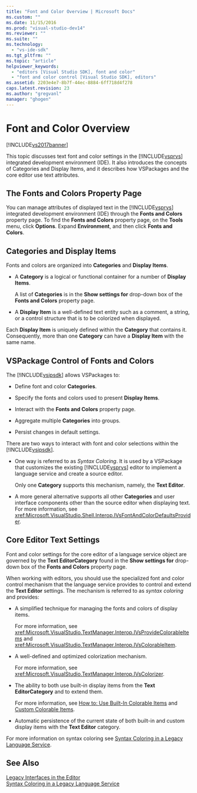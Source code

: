 ```yaml
---
title: "Font and Color Overview | Microsoft Docs"
ms.custom: ""
ms.date: 11/15/2016
ms.prod: "visual-studio-dev14"
ms.reviewer: ""
ms.suite: ""
ms.technology: 
  - "vs-ide-sdk"
ms.tgt_pltfrm: ""
ms.topic: "article"
helpviewer_keywords: 
  - "editors [Visual Studio SDK], font and color"
  - "font and color control [Visual Studio SDK], editors"
ms.assetid: 2203e4e7-8b7f-44ec-8884-6ff718d4f278
caps.latest.revision: 23
ms.author: "gregvanl"
manager: "ghogen"
---
```

# Font and Color Overview
[!INCLUDE[vs2017banner](../includes/vs2017banner.md)]

This topic discusses text font and color settings in the [!INCLUDE[vsprvs](../includes/vsprvs-md.md)] integrated development environment (IDE). It also introduces the concepts of Categories and Display Items, and it describes how VSPackages and the core editor use text attributes.  
  
## The Fonts and Colors Property Page  
 You can manage attributes of displayed text in the [!INCLUDE[vsprvs](../includes/vsprvs-md.md)] integrated development environment (IDE) through the **Fonts and Colors** property page. To find the **Fonts and Colors** property page, on the **Tools** menu, click **Options**. Expand **Environment**, and then click **Fonts and Colors**.  
  
## Categories and Display Items  
 Fonts and colors are organized into **Categories** and **Display Items**.  
  
-   A **Category** is a logical or functional container for a number of **Display Items**.  
  
     A list of **Categories** is in the **Show settings for** drop-down box of the **Fonts and Colors** property page.  
  
-   A **Display Item** is a well-defined text entity such as a comment, a string, or a control structure that is to be colorized when displayed.  
  
 Each **Display Item** is uniquely defined within the **Category** that contains it. Consequently, more than one **Category** can have a **Display Item** with the same name.  
  
## VSPackage Control of Fonts and Colors  
 The [!INCLUDE[vsipsdk](../includes/vsipsdk-md.md)] allows VSPackages to:  
  
-   Define font and color **Categories**.  
  
-   Specify the fonts and colors used to present **Display Items**.  
  
-   Interact with the **Fonts and Colors** property page.  
  
-   Aggregate multiple **Categories** into groups.  
  
-   Persist changes in default settings.  
  
 There are two ways to interact with font and color selections within the [!INCLUDE[vsipsdk](../includes/vsipsdk-md.md)].  
  
-   One way is referred to as *Syntax Coloring*. It is used by a VSPackage that customizes the existing [!INCLUDE[vsprvs](../includes/vsprvs-md.md)] editor to implement a language service and create a source editor.  
  
     Only one **Category** supports this mechanism, namely, the **Text Editor**.  
  
-   A more general alternative supports all other **Categories** and user interface components other than the source editor when displaying text. For more information, see <xref:Microsoft.VisualStudio.Shell.Interop.IVsFontAndColorDefaultsProvider>.  
  
## Core Editor Text Settings  
 Font and color settings for the core editor of a language service object are governed by the **Text EditorCategory** found in the **Show settings for** drop-down box of the **Fonts and Colors** property page.  
  
 When working with editors, you should use the specialized font and color control mechanism that the language service provides to control and extend the **Text Editor** settings. The mechanism is referred to as *syntax coloring* and provides:  
  
-   A simplified technique for managing the fonts and colors of display items.  
  
     For more information, see <xref:Microsoft.VisualStudio.TextManager.Interop.IVsProvideColorableItems> and <xref:Microsoft.VisualStudio.TextManager.Interop.IVsColorableItem>.  
  
-   A well-defined and optimized colorization mechanism.  
  
     For more information, see <xref:Microsoft.VisualStudio.TextManager.Interop.IVsColorizer>.  
  
-   The ability to both use built-in display items from the **Text EditorCategory** and to extend them.  
  
     For more information, see [How to: Use Built-In Colorable Items](../extensibility/internals/how-to-use-built-in-colorable-items.md) and [Custom Colorable Items](../extensibility/internals/custom-colorable-items.md).  
  
-   Automatic persistence of the current state of both built-in and custom display items with the **Text Editor** category.  
  
 For more information on syntax coloring see [Syntax Coloring in a Legacy Language Service](../extensibility/internals/syntax-coloring-in-a-legacy-language-service.md).  
  
## See Also  
 [Legacy Interfaces in the Editor](../extensibility/legacy-interfaces-in-the-editor.md)   
 [Syntax Coloring in a Legacy Language Service](../extensibility/internals/syntax-coloring-in-a-legacy-language-service.md)

